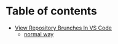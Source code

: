 # Table of contents

* [View Repository Brunches In VS Code](README.md)
  * [normal way](<View Repository Brunches In VS Code/normal-way.md>)
